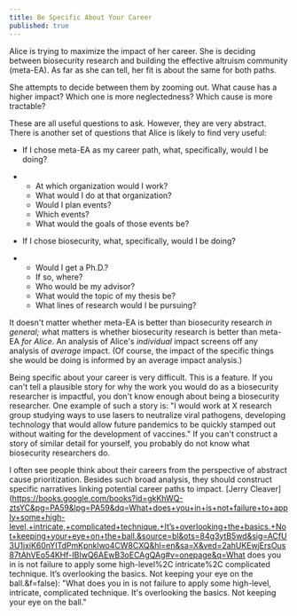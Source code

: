 ```yaml
---
title: Be Specific About Your Career
published: true
---
```


Alice is trying to maximize the impact of her career. She is deciding between biosecurity research and building the effective altruism community (meta-EA). As far as she can tell, her fit is about the same for both paths.

She attempts to decide between them by zooming out. What cause has a higher impact? Which one is more neglectedness? Which cause is more tractable?

These are all useful questions to ask. However, they are very abstract. There is another set of questions that Alice is likely to find very useful:

- If I chose meta-EA as my career path, what, specifically, would I be doing?

- - At which organization would I work? 
  - What would I do at that organization? 
  - Would I plan events? 
  - Which events? 
  - What would the goals of those events be?

- If I chose biosecurity, what, specifically, would I be doing? 

- - Would I get a Ph.D.?
  - If so, where? 
  - Who would be my advisor? 
  - What would the topic of my thesis be? 
  - What lines of research would I be pursuing? 

It doesn't matter whether meta-EA is better than biosecurity research *in general; w*hat matters is whether biosecurity research is better than meta-EA *for Alice*. An analysis of Alice's *individual* impact screens off any analysis of *average* impact. (Of course, the impact of the specific things she would be doing is informed by an average impact analysis.)

Being specific about your career is very difficult. This is a feature. If you can't tell a plausible story for why the work you would do as a biosecurity researcher is impactful, you don't know enough about being a biosecurity researcher. One example of such a story is: "I would work at X research group studying ways to use lasers to neutralize viral pathogens, developing technology that would allow future pandemics to be quickly stamped out without waiting for the development of vaccines." If you can't construct a story of similar detail for yourself, you probably do not know what biosecurity researchers do.

I often see people think about their careers from the perspective of abstract cause prioritization. Besides such broad analysis, they should construct specific narratives linking potential career paths to impact. [Jerry Cleaver](https://books.google.com/books?id=gkKhWQ-ztsYC&pg=PA59&lpg=PA59&dq=What+does+you+in+is+not+failure+to+apply+some+high-level,+intricate,+complicated+technique.+It’s+overlooking+the+basics.+Not+keeping+your+eye+on+the+ball.&source=bl&ots=84g3ytB5wd&sig=ACfU3U1jxiK60nYITdPmKpnklwo4CW8CXQ&hl=en&sa=X&ved=2ahUKEwjErsOus87tAhVEo54KHf-IBIwQ6AEwB3oECAgQAg#v=onepage&q=What does you in is not failure to apply some high-level%2C intricate%2C complicated technique. It’s overlooking the basics. Not keeping your eye on the ball.&f=false): "What does you in is not failure to apply some high-level, intricate, complicated technique. It's overlooking the basics. Not keeping your eye on the ball."